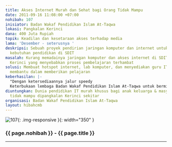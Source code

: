```yaml
---
title: Akses Internet Murah dan Sehat bagi Orang Tidak Mampu
date: 2011-09-16 11:08:00 +07:00
nohibah: 107
inisiator: Badan Wakaf Pendidikan Islam At-Taqwa
lokasi: Pangkalan Kerinci
dana: 400 Juta Rupiah
topik: Keadilan dan kesetaraan akses terhadap media
lama: 'Desember - seterusnya '
deskripsi: Sebuah proyek pendirian jaringan komputer dan internet untuk menunjang
  kebutuhan pendidikan di SDIT
masalah: Kurang memadainya jaringan komputer dan akses internet di SDIT, Pangkalan
  Kerinci yang menyebabkan proses pembelajaran terhambat
solusi: Membuat hotspot internet, lab komputer, dan menyediakan guru IT yang sukarela
  membantu dalam memberikan pelajaran
keberhasilan: |-
  "Dengan ketersediaannya jalur speedy
  Keterbukaan lembaga Badan Wakaf Pendidikan Islam At-Taqwa untuk bermitra, mudahnya membangun kerja sama dengan LPZIS setempat, adanya lahan masyakarat yang bisa diajak kerjasama tanah/lokasinya untuk dijadikan pondok IT, meminta dukungan Kepala daerah setempat, banyaknya masyarakat yang kurang mampu dalam hal tehnologi yang mengimpikan Akses INTERNET MURAH, cepat dan tidak ribet"
diuntungkan: Dunia pendidikan IT murah khusus bagi anak keluarga & masyarakat yang
  tidak mampu dipangkalan Kerinci sekitar
organisasi: Badan Wakaf Pendidikan Islam At-Taqwa
layout: hibahcmb
---
```


![107](/static/img/hibahcmb/107.png){: .img-responsive }{: width="350" }

### {{ page.nohibah }} - {{ page.title }}

---
